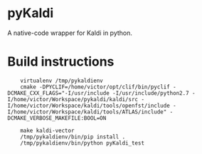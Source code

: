 # pyKaldi
A native-code wrapper for Kaldi in python.

# Build instructions
```
	virtualenv /tmp/pykaldienv
	cmake -DPYCLIF=/home/victor/opt/clif/bin/pyclif -DCMAKE_CXX_FLAGS="-I/usr/include -I/usr/include/python2.7 -I/home/victor/Workspace/pykaldi/kaldi/src -I/home/victor/Workspace/kaldi/tools/openfst/include -I/home/victor/Workspace/kaldi/tools/ATLAS/include" -DCMAKE_VERBOSE_MAKEFILE:BOOL=ON

	make kaldi-vector
	/tmp/pykaldienv/bin/pip install .
	/tmp/pykaldienv/bin/python pyKaldi_test
```
